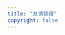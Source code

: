 ```yaml
---
title: "友请链接"
copyright: false
---
```


<Links />

<!-- ## 申请友链

```yaml
- name: 平凡的你我
  intro: 理想成为大牛的小陈同学
  avatar: https://reinness.com/avatar.png
  link: https://reinness.com
  bgColor: '#FCDBA0'
  textColor: '#A05F2C'
```

### 申请步骤

1. 将本站链接添加到您网站的友情链接列表
2. 点击本页左下角编辑按钮，按照上面的模板填写您的站点信息
3. 提交PR等待审核 -->

